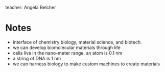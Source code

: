 teacher: Angela Belcher

# Notes
- interface of chemistry biology, material science, and biotech.
- we can develop biomolecular materials through life
- cells live in the nano-meter range, an atom is 0.1 nm
- a string of DNA is 1 nm
- we can harness biology to make custom machines to create materials
